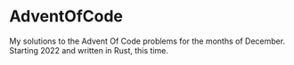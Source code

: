 # AdventOfCode
My solutions to the Advent Of Code problems for the months of December. Starting 2022 and written in Rust, this time.
